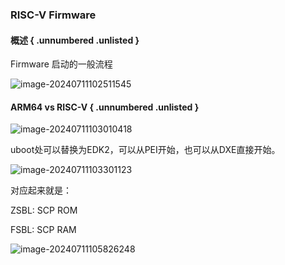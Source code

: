 ### RISC-V Firmware

#### 概述 { .unnumbered .unlisted }

Firmware 启动的一般流程

![image-20240711102511545](book/pdf/src/01_体系结构/06_固件/images/RISCV_firmware/image-20240711102511545.png)

#### ARM64 vs RISC-V { .unnumbered .unlisted }

![image-20240711103010418](book/pdf/src/01_体系结构/06_固件/images/RISCV_firmware/image-20240711103010418.png)

uboot处可以替换为EDK2，可以从PEI开始，也可以从DXE直接开始。

![image-20240711103301123](book/pdf/src/01_体系结构/06_固件/images/RISCV_firmware/image-20240711103301123.png)

对应起来就是：

ZSBL: SCP ROM

FSBL: SCP RAM

![image-20240711105826248](book/pdf/src/01_体系结构/06_固件/images/RISCV_firmware/image-20240711105826248.png)
